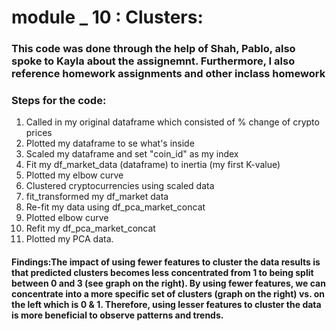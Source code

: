 # module _ 10 : Clusters: 
### This code was done through the help of Shah, Pablo, also spoke to Kayla about the assignemnt. Furthermore, I also reference homework assignments and other inclass homework 
### Steps for the code: 
1. Called in my original dataframe which consisted of % change of crypto prices
2. Plotted my dataframe to se what's inside 
3. Scaled my dataframe and set "coin_id" as my index 
4. Fit my df_market_data (dataframe) to inertia (my first K-value) 
5. Plotted my elbow curve
6. Clustered cryptocurrencies using scaled data 
7. fit_transformed my df_market data
8. Re-fit my data using df_pca_market_concat
9. Plotted elbow curve 
10. Refit my df_pca_market_concat 
11. Plotted my PCA data. 

#### Findings:The impact of using fewer features to cluster the data results is that predicted clusters becomes less concentrated from 1 to being split between 0 and 3 (see graph on the right). By using fewer features, we can concentrate into a more specific set of clusters (graph on the right) vs. on the left which is 0 & 1. Therefore, using lesser features to cluster the data is more beneficial to observe patterns and trends. 
